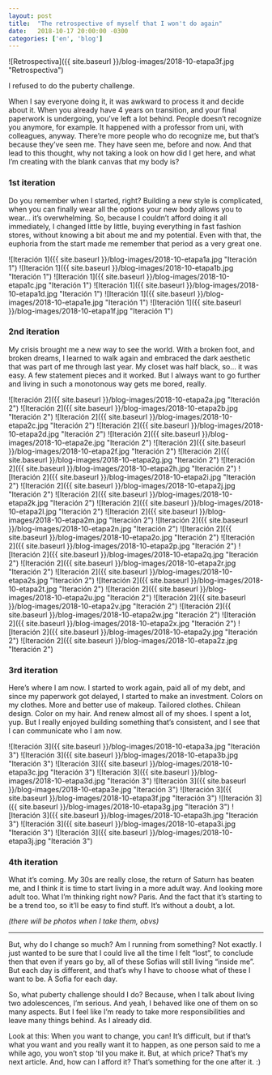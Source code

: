 ```yaml
---
layout: post
title:  "The retrospective of myself that I won't do again"
date:   2018-10-17 20:00:00 -0300
categories: ['en', 'blog']
---
```

![Retrospectiva]({{ site.baseurl }}/blog-images/2018-10-etapa3f.jpg "Retrospectiva")

I refused to do the puberty challenge.

When I say everyone doing it, it was awkward to process it and decide about it. When you already have 4 years on transition, and your final paperwork is undergoing, you’ve left a lot behind. People doesn’t recognize you anymore, for example. It happened with a professor from uni, with colleagues, anyway. There’re more people who do recognize me, but that’s because they’ve seen me.
They have seen me, before and now. And that lead to this thought, why not taking a look on how did I get here, and what I’m creating with the blank canvas that my body is?

### 1st iteration
Do you remember when I started, right?
Building a new style is complicated, when you can finally wear all the options your new body allows you to wear… it’s overwhelming. So, because I couldn’t afford doing it all immediately, I changed little by little, buying everything in fast fashion stores, without knowing a bit about me and my potential. Even with that, the euphoria from the start made me remember that period as a very great one.

![Iteración 1]({{ site.baseurl }}/blog-images/2018-10-etapa1a.jpg "Iteración 1")
![Iteración 1]({{ site.baseurl }}/blog-images/2018-10-etapa1b.jpg "Iteración 1")
![Iteración 1]({{ site.baseurl }}/blog-images/2018-10-etapa1c.jpg "Iteración 1")
![Iteración 1]({{ site.baseurl }}/blog-images/2018-10-etapa1d.jpg "Iteración 1")
![Iteración 1]({{ site.baseurl }}/blog-images/2018-10-etapa1e.jpg "Iteración 1")
![Iteración 1]({{ site.baseurl }}/blog-images/2018-10-etapa1f.jpg "Iteración 1")

### 2nd iteration
My crisis brought me a new way to see the world.
With a broken foot, and broken dreams, I learned to walk again and embraced the dark aesthetic that was part of me through last year. My closet was half black, so… it was easy. A few statement pieces and it worked. But I always want to go further and living in such a monotonous way gets me bored, really.

![Iteración 2]({{ site.baseurl }}/blog-images/2018-10-etapa2a.jpg "Iteración 2")
![Iteración 2]({{ site.baseurl }}/blog-images/2018-10-etapa2b.jpg "Iteración 2")
![Iteración 2]({{ site.baseurl }}/blog-images/2018-10-etapa2c.jpg "Iteración 2")
![Iteración 2]({{ site.baseurl }}/blog-images/2018-10-etapa2d.jpg "Iteración 2")
![Iteración 2]({{ site.baseurl }}/blog-images/2018-10-etapa2e.jpg "Iteración 2")
![Iteración 2]({{ site.baseurl }}/blog-images/2018-10-etapa2f.jpg "Iteración 2")
![Iteración 2]({{ site.baseurl }}/blog-images/2018-10-etapa2g.jpg "Iteración 2")
![Iteración 2]({{ site.baseurl }}/blog-images/2018-10-etapa2h.jpg "Iteración 2")
![Iteración 2]({{ site.baseurl }}/blog-images/2018-10-etapa2i.jpg "Iteración 2")
![Iteración 2]({{ site.baseurl }}/blog-images/2018-10-etapa2j.jpg "Iteración 2")
![Iteración 2]({{ site.baseurl }}/blog-images/2018-10-etapa2k.jpg "Iteración 2")
![Iteración 2]({{ site.baseurl }}/blog-images/2018-10-etapa2l.jpg "Iteración 2")
![Iteración 2]({{ site.baseurl }}/blog-images/2018-10-etapa2m.jpg "Iteración 2")
![Iteración 2]({{ site.baseurl }}/blog-images/2018-10-etapa2n.jpg "Iteración 2")
![Iteración 2]({{ site.baseurl }}/blog-images/2018-10-etapa2o.jpg "Iteración 2")
![Iteración 2]({{ site.baseurl }}/blog-images/2018-10-etapa2p.jpg "Iteración 2")
![Iteración 2]({{ site.baseurl }}/blog-images/2018-10-etapa2q.jpg "Iteración 2")
![Iteración 2]({{ site.baseurl }}/blog-images/2018-10-etapa2r.jpg "Iteración 2")
![Iteración 2]({{ site.baseurl }}/blog-images/2018-10-etapa2s.jpg "Iteración 2")
![Iteración 2]({{ site.baseurl }}/blog-images/2018-10-etapa2t.jpg "Iteración 2")
![Iteración 2]({{ site.baseurl }}/blog-images/2018-10-etapa2u.jpg "Iteración 2")
![Iteración 2]({{ site.baseurl }}/blog-images/2018-10-etapa2v.jpg "Iteración 2")
![Iteración 2]({{ site.baseurl }}/blog-images/2018-10-etapa2w.jpg "Iteración 2")
![Iteración 2]({{ site.baseurl }}/blog-images/2018-10-etapa2x.jpg "Iteración 2")
![Iteración 2]({{ site.baseurl }}/blog-images/2018-10-etapa2y.jpg "Iteración 2")
![Iteración 2]({{ site.baseurl }}/blog-images/2018-10-etapa2z.jpg "Iteración 2")

### 3rd iteration
Here’s where I am now. I started to work again, paid all of my debt, and since my paperwork got delayed, I started to make an investment.
Colors on my clothes. More and better use of makeup. Tailored clothes. Chilean design. Color on my hair. And renew almost all of my shoes. I spent a lot, yup. But I really enjoyed building something that’s consistent, and I see that I can communicate who I am now.

![Iteración 3]({{ site.baseurl }}/blog-images/2018-10-etapa3a.jpg "Iteración 3")
![Iteración 3]({{ site.baseurl }}/blog-images/2018-10-etapa3b.jpg "Iteración 3")
![Iteración 3]({{ site.baseurl }}/blog-images/2018-10-etapa3c.jpg "Iteración 3")
![Iteración 3]({{ site.baseurl }}/blog-images/2018-10-etapa3d.jpg "Iteración 3")
![Iteración 3]({{ site.baseurl }}/blog-images/2018-10-etapa3e.jpg "Iteración 3")
![Iteración 3]({{ site.baseurl }}/blog-images/2018-10-etapa3f.jpg "Iteración 3")
![Iteración 3]({{ site.baseurl }}/blog-images/2018-10-etapa3g.jpg "Iteración 3")
![Iteración 3]({{ site.baseurl }}/blog-images/2018-10-etapa3h.jpg "Iteración 3")
![Iteración 3]({{ site.baseurl }}/blog-images/2018-10-etapa3i.jpg "Iteración 3")
![Iteración 3]({{ site.baseurl }}/blog-images/2018-10-etapa3j.jpg "Iteración 3")

### 4th iteration
What it’s coming. My 30s are really close, the return of Saturn has beaten me, and I think it is time to start living in a more adult way. And looking more adult too. What I’m thinking right now? Paris. And the fact that it’s starting to be a trend too, so it’ll be easy to find stuff. It’s without a doubt, a lot.

*(there will be photos when I take them, obvs)*

---

But, why do I change so much? Am I running from something? Not exactly. I just wanted to be sure that I could live all the time I felt “lost”, to conclude then that even if years go by, all of these Sofias will still living “inside me”. But each day is different, and that’s why I have to choose what of these I want to be. A Sofia for each day.

So, what puberty challenge should I do? Because, when I talk about living two adolescences, I’m serious. And yeah, I behaved like one of them on so many aspects. But I feel like I’m ready to take more responsibilities and leave many things behind. As I already did.

Look at this: When you want to change, you can! It’s difficult, but if that’s what you want and you really want it to happen, as one person said to me a while ago, you won’t stop ‘til you make it. But, at which price? That’s my next article. And, how can I afford it? That’s something for the one after it. :)
